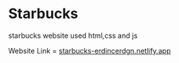 # Starbucks
<p>starbucks website used html,css and js</p>
<p>Website Link = <a href="starbucks-erdincerdgn.netlify.app">starbucks-erdincerdgn.netlify.app</a></p>
